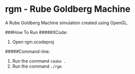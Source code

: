 # rgm - Rube Goldberg Machine
A Rube Goldberg Machine simulation created using OpenGL.

###How To Run
#####XCode: 
1. Open rgm.xcodeproj


#####Command-line:
1. Run the command `cmake .`
2. Run the command `./rgm`
